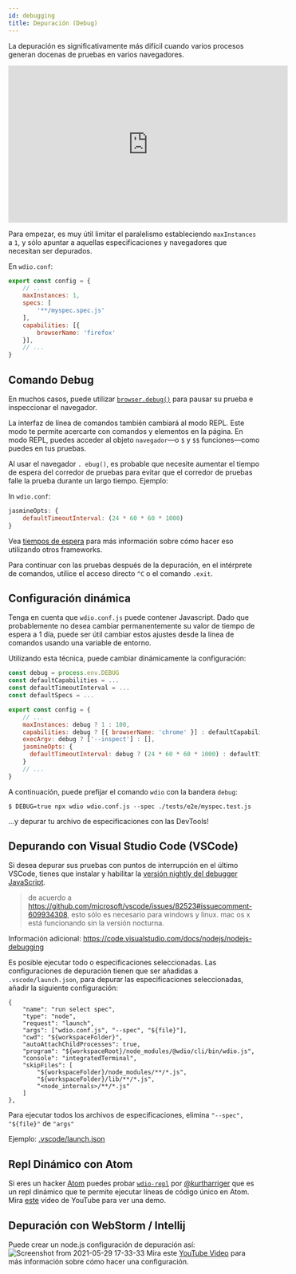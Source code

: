 ```yaml
---
id: debugging
title: Depuración (Debug)
---
```


La depuración es significativamente más difícil cuando varios procesos generan docenas de pruebas en varios navegadores.

<iframe width="560" height="315" src="https://www.youtube.com/embed/_bw_VWn5IzU" frameborder="0" allowFullScreen></iframe>

Para empezar, es muy útil limitar el paralelismo estableciendo `maxInstances` a `1`, y sólo apuntar a aquellas especificaciones y navegadores que necesitan ser depurados.

En `wdio.conf`:

```js
export const config = {
    // ...
    maxInstances: 1,
    specs: [
        '**/myspec.spec.js'
    ],
    capabilities: [{
        browserName: 'firefox'
    }],
    // ...
}
```

## Comando Debug

En muchos casos, puede utilizar [`browser.debug()`](/docs/api/browser/debug) para pausar su prueba e inspeccionar el navegador.

La interfaz de línea de comandos también cambiará al modo REPL. Este modo te permite acercarte con comandos y elementos en la página. En modo REPL, puedes acceder al objeto `navegador`&mdash;o `$` y `$$` funciones&mdash;como puedes en tus pruebas.

Al usar el navegador `. ebug()`, es probable que necesite aumentar el tiempo de espera del corredor de pruebas para evitar que el corredor de pruebas falle la prueba durante un largo tiempo.  Ejemplo:

In `wdio.conf`:

```js
jasmineOpts: {
    defaultTimeoutInterval: (24 * 60 * 60 * 1000)
}
```

Vea [tiempos de espera](Timeouts.md) para más información sobre cómo hacer eso utilizando otros frameworks.

Para continuar con las pruebas después de la depuración, en el intérprete de comandos, utilice el acceso directo `^C` o el comando `.exit`.
## Configuración dinámica

Tenga en cuenta que `wdio.conf.js` puede contener Javascript. Dado que probablemente no desea cambiar permanentemente su valor de tiempo de espera a 1 día, puede ser útil cambiar estos ajustes desde la línea de comandos usando una variable de entorno.

Utilizando esta técnica, puede cambiar dinámicamente la configuración:

```js
const debug = process.env.DEBUG
const defaultCapabilities = ...
const defaultTimeoutInterval = ...
const defaultSpecs = ...

export const config = {
    // ...
    maxInstances: debug ? 1 : 100,
    capabilities: debug ? [{ browserName: 'chrome' }] : defaultCapabilities,
    execArgv: debug ? ['--inspect'] : [],
    jasmineOpts: {
      defaultTimeoutInterval: debug ? (24 * 60 * 60 * 1000) : defaultTimeoutInterval
    }
    // ...
}
```

A continuación, puede prefijar el comando `wdio` con la bandera `debug`:

```
$ DEBUG=true npx wdio wdio.conf.js --spec ./tests/e2e/myspec.test.js
```

...y depurar tu archivo de especificaciones con las DevTools!

## Depurando con Visual Studio Code (VSCode)

Si desea depurar sus pruebas con puntos de interrupción en el último VSCode, tienes que instalar y habilitar la [versión nightly del debugger JavaScript](https://marketplace.visualstudio.com/items?itemName=ms-vscode.js-debug-nightly).

> de acuerdo a https://github.com/microsoft/vscode/issues/82523#issuecomment-609934308, esto sólo es necesario para windows y linux. mac os x está funcionando sin la versión nocturna.

Información adicional: https://code.visualstudio.com/docs/nodejs/nodejs-debugging

Es posible ejecutar todo o especificaciones seleccionadas. Las configuraciones de depuración tienen que ser añadidas a `.vscode/launch.json`, para depurar las especificaciones seleccionadas, añadir la siguiente configuración:
```
{
    "name": "run select spec",
    "type": "node",
    "request": "launch",
    "args": ["wdio.conf.js", "--spec", "${file}"],
    "cwd": "${workspaceFolder}",
    "autoAttachChildProcesses": true,
    "program": "${workspaceRoot}/node_modules/@wdio/cli/bin/wdio.js",
    "console": "integratedTerminal",
    "skipFiles": [
        "${workspaceFolder}/node_modules/**/*.js",
        "${workspaceFolder}/lib/**/*.js",
        "<node_internals>/**/*.js"
    ]
},
```

Para ejecutar todos los archivos de especificaciones, elimina `"--spec", "${file}"` de `"args"`

Ejemplo: [.vscode/launch.json](https://github.com/mgrybyk/webdriverio-devtools/blob/master/.vscode/launch.json)

## Repl Dinámico con Atom

Si eres un hacker [Atom](https://atom.io/) puedes probar [`wdio-repl`](https://github.com/kurtharriger/wdio-repl) por [@kurtharriger](https://github.com/kurtharriger) que es un repl dinámico que te permite ejecutar líneas de código único en Atom. Mira [este](https://www.youtube.com/watch?v=kdM05ChhLQE) vídeo de YouTube para ver una demo.

## Depuración con WebStorm / Intellij
Puede crear un node.js configuración de depuración así: ![Screenshot from 2021-05-29 17-33-33](https://user-images.githubusercontent.com/18728354/120088460-81844c00-c0a5-11eb-916b-50f21c8472a8.png) Mira este [YouTube Video](https://www.youtube.com/watch?v=Qcqnmle6Wu8) para más información sobre cómo hacer una configuración.
